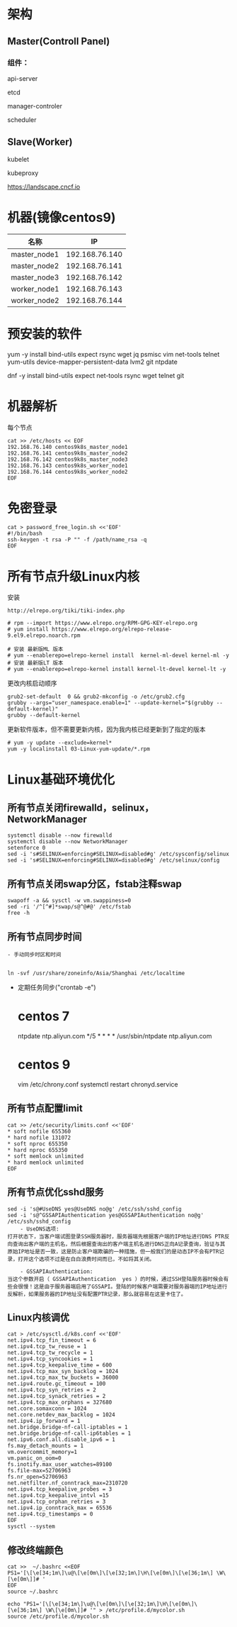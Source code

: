 # 架构

## Master(Controll Panel)

### 组件：

api-server

etcd

manager-controler

scheduler

## Slave(Worker)

kubelet

kubeproxy

https://landscape.cncf.io



# 机器(镜像centos9)

| 名称         | IP             |
| ------------ | -------------- |
| master_node1 | 192.168.76.140 |
| master_node2 | 192.168.76.141 |
| master_node3 | 192.168.76.142 |
| worker_node1 | 192.168.76.143 |
| worker_node2 | 192.168.76.144 |

# 预安装的软件

yum -y install bind-utils expect rsync wget jq psmisc vim net-tools telnet yum-utils device-mapper-persistent-data lvm2 git ntpdate

dnf -y install bind-utils expect  net-tools rsync wget telnet git

# 机器解析

每个节点

```
cat >> /etc/hosts << EOF
192.168.76.140 centos9k8s_master_node1
192.168.76.141 centos9k8s_master_node2
192.168.76.142 centos9k8s_master_node3
192.168.76.143 centos9k8s_worker_node1
192.168.76.144 centos9k8s_worker_node2
EOF
```

# 免密登录

```
cat > password_free_login.sh <<'EOF'
#!/bin/bash
ssh-keygen -t rsa -P "" -f /path/name_rsa -q
EOF
```

# 所有节点升级Linux内核

安装

```
http://elrepo.org/tiki/tiki-index.php

# rpm --import https://www.elrepo.org/RPM-GPG-KEY-elrepo.org
# yum install https://www.elrepo.org/elrepo-release-9.el9.elrepo.noarch.rpm

# 安装 最新版ML 版本
# yum --enablerepo=elrepo-kernel install  kernel-ml-devel kernel-ml -y
# 安装 最新版LT 版本
# yum --enablerepo=elrepo-kernel install kernel-lt-devel kernel-lt -y
```

更改内核启动顺序

```
grub2-set-default  0 && grub2-mkconfig -o /etc/grub2.cfg
grubby --args="user_namespace.enable=1" --update-kernel="$(grubby --default-kernel)"
grubby --default-kernel
```

更新软件版本，但不需要更新内核，因为我内核已经更新到了指定的版本

```
# yum -y update --exclude=kernel* 
yum -y localinstall 03-Linux-yum-update/*.rpm
```

# Linux基础环境优化

## 所有节点关闭firewalld，selinux，NetworkManager

```
systemctl disable --now firewalld 
systemctl disable --now NetworkManager
setenforce 0
sed -i 's#SELINUX=enforcing#SELINUX=disabled#g' /etc/sysconfig/selinux
sed -i 's#SELINUX=enforcing#SELINUX=disabled#g' /etc/selinux/config
```

## 所有节点关闭swap分区，fstab注释swap


	swapoff -a && sysctl -w vm.swappiness=0
	sed -ri '/^[^#]*swap/s@^@#@' /etc/fstab
	free -h
## 所有节点同步时间 

	- 手动同步时区和时间


	ln -svf /usr/share/zoneinfo/Asia/Shanghai /etc/localtime
- 定期任务同步("crontab -e")

	# centos 7
	ntpdate ntp.aliyun.com
	*/5 * * * * /usr/sbin/ntpdate ntp.aliyun.com
	# centos 9
	vim /etc/chrony.conf
	systemctl restart chronyd.service
## 所有节点配置limit


	cat >> /etc/security/limits.conf <<'EOF'
	* soft nofile 655360
	* hard nofile 131072
	* soft nproc 655350
	* hard nproc 655350
	* soft memlock unlimited
	* hard memlock unlimited
	EOF
## 所有节点优化sshd服务


	sed -i 's@#UseDNS yes@UseDNS no@g' /etc/ssh/sshd_config
	sed -i 's@^GSSAPIAuthentication yes@GSSAPIAuthentication no@g' /etc/ssh/sshd_config
		- UseDNS选项:
	打开状态下，当客户端试图登录SSH服务器时，服务器端先根据客户端的IP地址进行DNS PTR反向查询出客户端的主机名，然后根据查询出的客户端主机名进行DNS正向A记录查询，验证与其原始IP地址是否一致，这是防止客户端欺骗的一种措施，但一般我们的是动态IP不会有PTR记录，打开这个选项不过是在白白浪费时间而已，不如将其关闭。
	
		- GSSAPIAuthentication:
	当这个参数开启（ GSSAPIAuthentication  yes ）的时候，通过SSH登陆服务器时候会有些会很慢！这是由于服务器端启用了GSSAPI。登陆的时候客户端需要对服务器端的IP地址进行反解析，如果服务器的IP地址没有配置PTR记录，那么就容易在这里卡住了。
## Linux内核调优

	cat > /etc/sysctl.d/k8s.conf <<'EOF'
	net.ipv4.tcp_fin_timeout = 6
	net.ipv4.tcp_tw_reuse = 1
	net.ipv4.tcp_tw_recycle = 1
	net.ipv4.tcp_syncookies = 1
	net.ipv4.tcp_keepalive_time = 600
	net.ipv4.tcp_max_syn_backlog = 1024
	net.ipv4.tcp_max_tw_buckets = 36000
	net.ipv4.route.gc_timeout = 100
	net.ipv4.tcp_syn_retries = 2
	net.ipv4.tcp_synack_retries = 2
	net.ipv4.tcp_max_orphans = 327680
	net.core.somaxconn = 1024
	net.core.netdev_max_backlog = 1024
	net.ipv4.ip_forward = 1
	net.bridge.bridge-nf-call-iptables = 1
	net.bridge.bridge-nf-call-ip6tables = 1
	net.ipv6.conf.all.disable_ipv6 = 1
	fs.may_detach_mounts = 1
	vm.overcommit_memory=1
	vm.panic_on_oom=0
	fs.inotify.max_user_watches=89100
	fs.file-max=52706963
	fs.nr_open=52706963
	net.netfilter.nf_conntrack_max=2310720
	net.ipv4.tcp_keepalive_probes = 3
	net.ipv4.tcp_keepalive_intvl =15
	net.ipv4.tcp_orphan_retries = 3
	net.ipv4.ip_conntrack_max = 65536
	net.ipv4.tcp_timestamps = 0
	EOF
	sysctl --system

## 	修改终端颜色

	cat >>  ~/.bashrc <<EOF 
	PS1='[\[\e[34;1m\]\u@\[\e[0m\]\[\e[32;1m\]\H\[\e[0m\]\[\e[36;1m\] \W\[\e[0m\]]# '
	EOF
	source ~/.bashrc
	
	echo "PS1='[\[\e[34;1m\]\u@\[\e[0m\]\[\e[32;1m\]\H\[\e[0m\]\[\e[36;1m\] \W\[\e[0m\]]# '" > /etc/profile.d/mycolor.sh
	source /etc/profile.d/mycolor.sh


